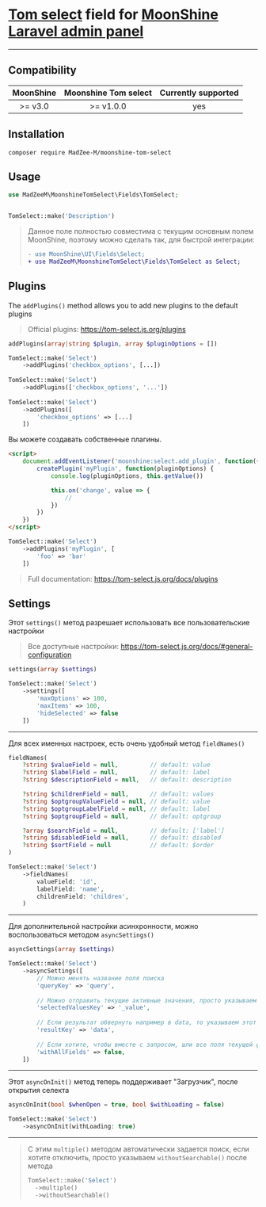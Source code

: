 # [Tom select](https://tom-select.js.org) field for [MoonShine Laravel admin panel](https://moonshine-laravel.com)

---

## Compatibility

|      MoonShine       | Moonshine Tom select | Currently supported |
|:--------------------:|:--------------------:|:-------------------:|
|       >= v3.0        |      >= v1.0.0       |         yes         |

## Installation
```shell
composer require MadZee-M/moonshine-tom-select
```

## Usage

```php
use MadZeeM\MoonshineTomSelect\Fields\TomSelect;


TomSelect::make('Description')
```
> Данное поле полностью совместима с текущим основным полем MoonShine, поэтому можно сделать так, для быстрой интеграции:
> ```diff
> - use MoonShine\UI\Fields\Select;
> + use MadZeeM\MoonshineTomSelect\Fields\TomSelect as Select;
> ```

## Plugins

The `addPlugins()` method allows you to add new plugins to the default plugins

> Official plugins: https://tom-select.js.org/plugins

```php
addPlugins(array|string $plugin, array $pluginOptions = [])
```
```php
TomSelect::make('Select')
    ->addPlugins('checkbox_options', [...])
    
TomSelect::make('Select')
    ->addPlugins(['checkbox_options', '...'])
    
TomSelect::make('Select')
    ->addPlugins([
        'checkbox_options' => [...]
    ])
```

Вы можете создавать собственные плагины.
```html
<script>
    document.addEventListener('moonshine:select.add_plugin', function({ detail: createPlugin }) {
        createPlugin('myPlugin', function(pluginOptions) {
            console.log(pluginOptions, this.getValue())

            this.on('change', value => {
                //
            })
        })
    })
</script>
```
```php
TomSelect::make('Select')
    ->addPlugins('myPlugin', [
        'foo' => 'bar'
    ])
```
> Full documentation: https://tom-select.js.org/docs/plugins


## Settings

Этот `settings()` метод разрешает использовать все пользовательские настройки
> Все доступные настройки: https://tom-select.js.org/docs/#general-configuration

```php
settings(array $settings)
```
```php
TomSelect::make('Select')
    ->settings([
        'maxOptions' => 100,
        'maxItems' => 100,
        'hideSelected' => false
    ])
```

---

Для всех именных настроек, есть очень удобный метод `fieldNames()`
```php
fieldNames(
    ?string $valueField = null,         // default: value
    ?string $labelField = null,         // default: label
    ?string $descriptionField = null,   // default: description

    ?string $childrenField = null,      // default: values
    ?string $optgroupValueField = null, // default: value
    ?string $optgroupLabelField = null, // default: label
    ?string $optgroupField = null,      // default: optgroup

    ?array $searchField = null,         // default: ['label']
    ?string $disabledField = null,      // default: disabled
    ?string $sortField = null           // default: $order
)
```
```php
TomSelect::make('Select')
    ->fieldNames(
        valueField: 'id',
        labelField: 'name',
        childrenField: 'children',
    )
```

---

Для дополнительной настройки асинхронности, можно воспользоваться методом `asyncSettings()`
```php
asyncSettings(array $settings)
```
```php
TomSelect::make('Select')
    ->asyncSettings([
        // Можно менять название поля поиска
        'queryKey' => 'query',
        
        // Можно отправить текущие активные значения, просто указываем название 
        'selectedValuesKey' => '_value',
        
        // Если результат обвернуть например в data, то указываем этот ключ
        'resultKey' => 'data',
        
        // Если хотите, чтобы вместе с запросом, шли все поля текущей формы, то задаем TRUE
        'withAllFields' => false,
    ])
```
---


Этот `asyncOnInit()` метод теперь поддерживает "Загрузчик", после открытия селекта

```php
asyncOnInit(bool $whenOpen = true, bool $withLoading = false)
```
```php
TomSelect::make('Select')
    ->asyncOnInit(withLoading: true)
```

---

> С этим `multiple()` методом автоматически задается поиск, если хотите отключить, просто указываем `withoutSearchable()` после метода
>```php
> TomSelect::make('Select')
>   ->multiple()
>   ->withoutSearchable()
>```

